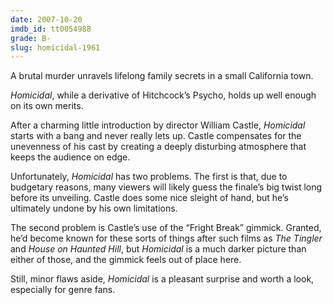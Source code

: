 ```yaml
---
date: 2007-10-20
imdb_id: tt0054988
grade: B-
slug: homicidal-1961
---
```


A brutal murder unravels lifelong family secrets in a small California town.

_Homicidal_, while a derivative of Hitchcock’s Psycho, holds up well enough on its own merits.

After a charming little introduction by director William Castle, _Homicidal_ starts with a bang and never really lets up. Castle compensates for the unevenness of his cast by creating a deeply disturbing atmosphere that keeps the audience on edge.

Unfortunately, _Homicidal_ has two problems. The first is that, due to budgetary reasons, many viewers will likely guess the finale’s big twist long before its unveiling. Castle does some nice sleight of hand, but he’s ultimately undone by his own limitations.

The second problem is Castle’s use of the “Fright Break” gimmick. Granted, he’d become known for these sorts of things after such films as <span data-imdb-id="tt0053363">_The Tingler_</span> and <span data-imdb-id="tt0051744">_House on Haunted Hill_</span>, but _Homicidal_ is a much darker picture than either of those, and the gimmick feels out of place here.

Still, minor flaws aside, _Homicidal_ is a pleasant surprise and worth a look, especially for genre fans.
